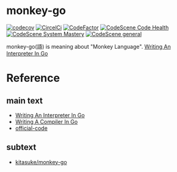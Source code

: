 # monkey-go
[![codecov](https://codecov.io/gh/smirror/monkey-go/branch/main/graph/badge.svg?token=NQRJCUX1MK)](https://codecov.io/gh/smirror/monkey-go)
[![CircelCi](https://circleci.com/gh/smirror/monkey-go.svg?style=svg)](<LINK>)
[![CodeFactor](https://www.codefactor.io/repository/github/smirror/monkey-go/badge)](https://www.codefactor.io/repository/github/smirror/monkey-go)
[![CodeScene Code Health](https://codescene.io/projects/28045/status-badges/code-health)](https://codescene.io/projects/28045)
[![CodeScene System Mastery](https://codescene.io/projects/28045/status-badges/system-mastery)](https://codescene.io/projects/28045)
[![CodeScene general](https://codescene.io/images/analyzed-by-codescene-badge.svg)](https://codescene.io/projects/28045)

monkey-go(語) is meaning about "Monkey Language".
[Writing An Interpreter In Go](https://interpreterbook.com/)

# Reference

## main text

- [Writing An Interpreter In Go](https://interpreterbook.com/)
- [Writing A Compiler In Go](https://compilerbook.com/)
- [official-code](https://interpreterbook.com/waiig_code_1.7.zip)

## subtext
- [kitasuke/monkey-go](https://github.com/kitasuke/monkey-go)